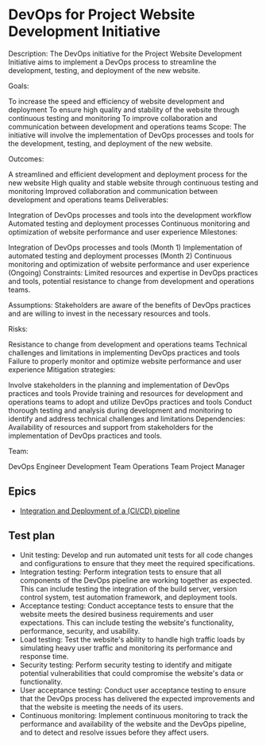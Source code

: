 # DevOps for Project Website Development Initiative

Description: The DevOps initiative for the Project Website Development
Initiative aims to implement a DevOps process to streamline the development,
testing, and deployment of the new website.

Goals:

To increase the speed and efficiency of website development and deployment To
ensure high quality and stability of the website through continuous testing and
monitoring To improve collaboration and communication between development and
operations teams Scope: The initiative will involve the implementation of DevOps
processes and tools for the development, testing, and deployment of the new
website.

Outcomes:

A streamlined and efficient development and deployment process for the new
website High quality and stable website through continuous testing and
monitoring Improved collaboration and communication between development and
operations teams Deliverables:

Integration of DevOps processes and tools into the development workflow
Automated testing and deployment processes Continuous monitoring and
optimization of website performance and user experience Milestones:

Integration of DevOps processes and tools (Month 1) Implementation of automated
testing and deployment processes (Month 2) Continuous monitoring and
optimization of website performance and user experience (Ongoing) Constraints:
Limited resources and expertise in DevOps practices and tools, potential
resistance to change from development and operations teams.

Assumptions: Stakeholders are aware of the benefits of DevOps practices and are
willing to invest in the necessary resources and tools.

Risks:

Resistance to change from development and operations teams Technical challenges
and limitations in implementing DevOps practices and tools Failure to properly
monitor and optimize website performance and user experience Mitigation
strategies:

Involve stakeholders in the planning and implementation of DevOps practices and
tools Provide training and resources for development and operations teams to
adopt and utilize DevOps practices and tools Conduct thorough testing and
analysis during development and monitoring to identify and address technical
challenges and limitations Dependencies: Availability of resources and support
from stakeholders for the implementation of DevOps practices and tools.

Team:

DevOps Engineer Development Team Operations Team Project Manager

## Epics

<!--
This is a broken link, the link does not lead to the epic that is specified. [Fixed]
-->

* [Integration and Deployment of a (CI/CD) pipeline](documentation/theme_1/initiatives/epics/epic3.md)

## Test plan

- Unit testing: Develop and run automated unit tests for all code changes and configurations to ensure that they meet the required specifications.
- Integration testing: Perform integration tests to ensure that all components of the DevOps pipeline are working together as expected. This can include testing the integration of the build server, version control system, test automation framework, and deployment tools.
- Acceptance testing: Conduct acceptance tests to ensure that the website meets the desired business requirements and user expectations. This can include testing the website's functionality, performance, security, and usability.
- Load testing: Test the website's ability to handle high traffic loads by simulating heavy user traffic and monitoring its performance and response time.
- Security testing: Perform security testing to identify and mitigate potential vulnerabilities that could compromise the website's data or functionality.
- User acceptance testing: Conduct user acceptance testing to ensure that the DevOps process has delivered the expected improvements and that the website is meeting the needs of its users.
- Continuous monitoring: Implement continuous monitoring to track the performance and availability of the website and the DevOps pipeline, and to detect and resolve issues before they affect users.

<!--
Tests plans for this initiative is not complete. [Fixed]
-->
